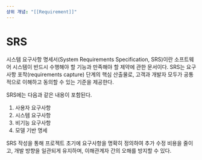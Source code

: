 ```yaml
---
상위 개념: "[[Requirement]]"
---
```

# SRS
시스템 요구사항 명세서(System Requirements Specification, SRS)이란 소프트웨어 시스템이 반드시 수행해야 할 기능과 만족해야 할 제약에 관한 문서이다. SRS는 요구사항 포착(requirements capture) 단계의 핵심 산출물로, 고객과 개발자 모두가 공통적으로 이해하고 동의할 수 있는 기준을 제공한다.

SRS에는 다음과 같은 내용이 포함된다.

1. 사용자 요구사항
2. 시스템 요구사항
3. 비기능 요구사항
4. 모델 기반 명세

SRS 작성을 통해 프로젝트 초기에 요구사항을 명확히 정의하여 추가 수정 비용을 줄이고, 개발 방향을 일관되게 유지하며, 이해관계자 간의 오해를 방지할 수 있다.